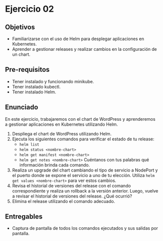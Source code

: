 # Ejercicio 02

## Objetivos 

- Familiarizarse con el uso de Helm para desplegar aplicaciones en Kubernetes.
- Aprender a gestionar releases y realizar cambios en la configuración de un chart.

## Pre-requisitos

- Tener instalado y funcionando minikube.
- Tener instalado kubectl.
- Tener instalado Helm.

## Enunciado

En este ejercicio, trabajaremos con el chart de WordPress y aprenderemos a gestionar aplicaciones en Kubernetes utilizando Helm.

1. Despliega el chart de WordPress utilizando Helm.
2. Ejecuta los siguientes comandos para verificar el estado de tu release:
   - `helm list`
   - `helm status <nombre-chart>`
   - `helm get manifest <nombre-chart>`
   - `helm get notes <nombre-chart>`
   Cuéntanos con tus palabras qué información brinda cada comando.
3. Realiza un upgrade del chart cambiando el tipo de servicio a NodePort y el puerto donde se expone el servicio a uno de tu elección. Utiliza `helm get values <nombre-chart>` para ver estos cambios.
4. Revisa el historial de versiones del release con el comando correspondiente y realiza un rollback a la versión anterior. Luego, vuelve a revisar el historial de versiones del release. ¿Qué ocurrió?
5. Elimina el release utilizando el comando adecuado.

## Entregables

- Captura de pantalla de todos los comandos ejecutados y sus salidas por pantalla.
